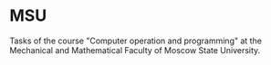 # MSU
Tasks of the course "Computer operation and programming" at the Mechanical and Mathematical Faculty of Moscow State University.
